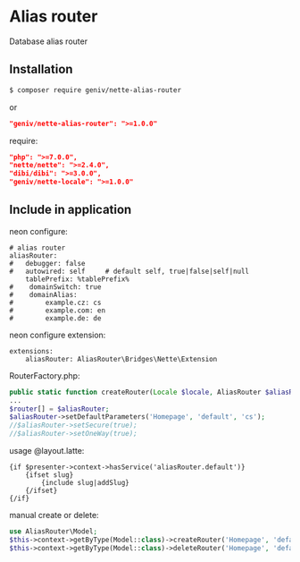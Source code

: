 Alias router
============
Database alias router

Installation
------------
```sh
$ composer require geniv/nette-alias-router
```
or
```json
"geniv/nette-alias-router": ">=1.0.0"
```

require:
```json
"php": ">=7.0.0",
"nette/nette": ">=2.4.0",
"dibi/dibi": ">=3.0.0",
"geniv/nette-locale": ">=1.0.0"
```

Include in application
----------------------
neon configure:
```neon
# alias router
aliasRouter:
#   debugger: false
#   autowired: self     # default self, true|false|self|null
    tablePrefix: %tablePrefix%
#    domainSwitch: true
#    domainAlias:
#        example.cz: cs
#        example.com: en
#        example.de: de
```

neon configure extension:
```neon
extensions:
    aliasRouter: AliasRouter\Bridges\Nette\Extension
```

RouterFactory.php:
```php
public static function createRouter(Locale $locale, AliasRouter $aliasRouter): IRouter
...
$router[] = $aliasRouter;
$aliasRouter->setDefaultParameters('Homepage', 'default', 'cs');
//$aliasRouter->setSecure(true);
//$aliasRouter->setOneWay(true);
```

usage @layout.latte:
```latte
{if $presenter->context->hasService('aliasRouter.default')}
    {ifset slug}
        {include slug|addSlug}
    {/ifset}
{/if}
```

manual create or delete:
```php
use AliasRouter\Model;
$this->context->getByType(Model::class)->createRouter('Homepage', 'default', 'muj alias');
$this->context->getByType(Model::class)->deleteRouter('Homepage', 'default');
```
